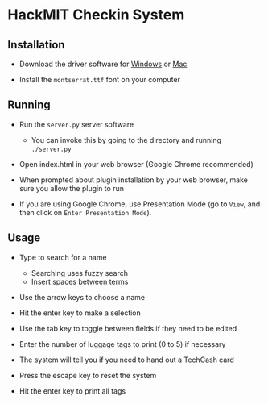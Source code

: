 # HackMIT Checkin System

## Installation

* Download the driver software for [Windows][dymo-win] or [Mac][dymo-mac]

* Install the `montserrat.ttf` font on your computer

## Running

* Run the `server.py` server software
    * You can invoke this by going to the directory and running `./server.py`

* Open index.html in your web browser (Google Chrome recommended)

* When prompted about plugin installation by your web browser, make sure you
  allow the plugin to run

* If you are using Google Chrome, use Presentation Mode (go to `View`, and then
  click on `Enter Presentation Mode`).

## Usage

* Type to search for a name
    * Searching uses fuzzy search
    * Insert spaces between terms

* Use the arrow keys to choose a name

* Hit the enter key to make a selection

* Use the tab key to toggle between fields if they need to be edited

* Enter the number of luggage tags to print (0 to 5) if necessary

* The system will tell you if you need to hand out a TechCash card

* Press the escape key to reset the system

* Hit the enter key to print all tags

[dymo-win]: http://download.dymo.com/dymo/Software/Win/DLS8Setup.8.5.1.exe
[dymo-mac]: http://download.dymo.com/dymo/Software/Mac/DLS8Setup.8.5.1.dmg
